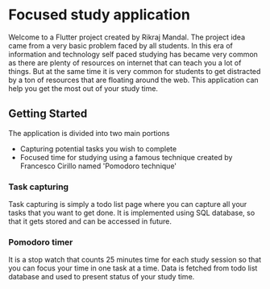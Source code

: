 # Focused study application

Welcome to a Flutter project created by Rikraj Mandal. The project idea came from a very basic problem faced by all students. In this era of information and technology self paced studying has became very common as there are plenty of resources on internet that can teach you a lot of things. But at the same time it is very common for students to get distracted by a ton of resources that are floating around the web. This application can help you get the most out of your study time.

## Getting Started

The application is divided into two main portions

- Capturing potential tasks you wish to complete
- Focused time for studying using a famous technique created by Francesco Cirillo named 'Pomodoro technique'

### Task capturing

Task capturing is simply a todo list page where you can capture all your tasks that you want to get done. It is implemented using SQL database, so that it gets stored and can be accessed in future.

### Pomodoro timer

It is a stop watch that counts 25 minutes time for each study session so that you can focus your time in one task at a time. Data is fetched from todo list database and used to present status of your study time.
